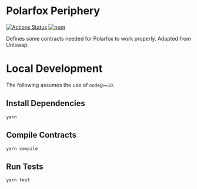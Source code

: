 # Polarfox Periphery

[![Actions Status](https://github.com/Polarfox-DEX/polarfox-periphery/workflows/CI/badge.svg)](https://github.com/Polarfox-DEX/polarfox-periphery/actions)
[![npm](https://img.shields.io/npm/v/@polarfox/periphery?style=flat-square)](https://npmjs.com/package/@polarfox/periphery)

Defines some contracts needed for Polarfox to work properly.
Adapted from Uniswap.

# Local Development

The following assumes the use of `node@>=10`.

## Install Dependencies

`yarn`

## Compile Contracts

`yarn compile`

## Run Tests

`yarn test`
